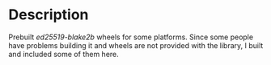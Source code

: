 # Description

Prebuilt *ed25519-blake2b* wheels for some platforms.
Since some people have problems building it and wheels are not provided with the library, I built and included some of them here.

